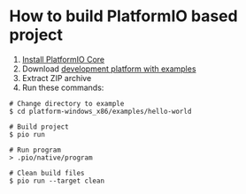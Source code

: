 How to build PlatformIO based project
=====================================

1. [Install PlatformIO Core](https://docs.platformio.org/page/core.html)
2. Download [development platform with examples](https://github.com/platformio/platform-windows_x86/archive/develop.zip)
3. Extract ZIP archive
4. Run these commands:

```shell
# Change directory to example
$ cd platform-windows_x86/examples/hello-world

# Build project
$ pio run

# Run program
> .pio/native/program

# Clean build files
$ pio run --target clean
```
